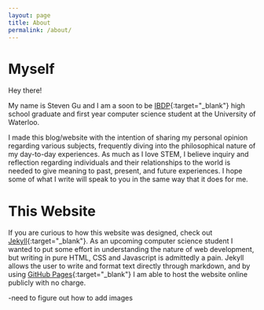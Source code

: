 ```yaml
---
layout: page
title: About
permalink: /about/
---
```


# Myself

Hey there!

My name is Steven Gu and I am a soon to be [IBDP](https://www.ibo.org/programmes/diploma-programme/){:target="_blank"} high school
graduate and first year computer science student at the University of Waterloo.

I made this blog/website with the intention of sharing my personal opinion regarding various subjects, frequently diving into the
philosophical nature of my day-to-day experiences. As much as I love STEM, I believe inquiry and reflection regarding individuals and their
relationships to the world is needed to give meaning to past, present, and future experiences.
I hope some of what I write will speak to you in the same way that it does for me.

# This Website

If you are curious to how this website was designed, check out [Jekyll](https://jekyllrb.com/){:target="_blank"}.
As an upcoming computer science student I wanted to put some effort in understanding the nature of web development, but writing in pure HTML, CSS and Javascript
is admittedly a pain. Jekyll allows the user to write and format text directly through markdown, and by using [GitHub Pages](https://pages.github.com/){:target="_blank"}
I am able to host the website online publicly with no charge.

-need to figure out how to add images


